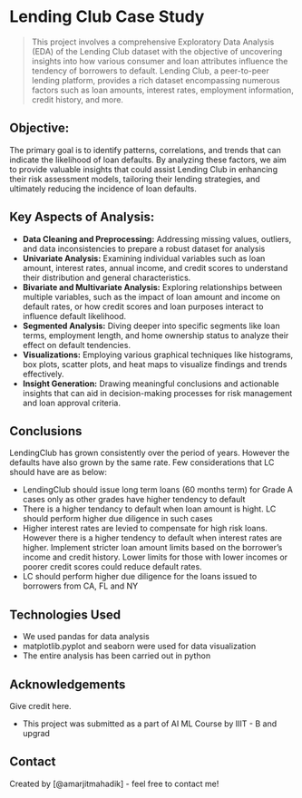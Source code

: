 # Lending Club Case Study
> This project involves a comprehensive Exploratory Data Analysis (EDA) of the Lending Club dataset with the objective of uncovering insights into how various consumer and loan attributes influence the tendency of borrowers to default. Lending Club, a peer-to-peer lending platform, provides a rich dataset encompassing numerous factors such as loan amounts, interest rates, employment information, credit history, and more.


## Objective:
The primary goal is to identify patterns, correlations, and trends that can indicate the likelihood of loan defaults. By analyzing these factors, we aim to provide valuable insights that could assist Lending Club in enhancing their risk assessment models, tailoring their lending strategies, and ultimately reducing the incidence of loan defaults.

## Key Aspects of Analysis:
- **Data Cleaning and Preprocessing:** Addressing missing values, outliers, and data inconsistencies to prepare a robust dataset for analysis
- **Univariate Analysis:** Examining individual variables such as loan amount, interest rates, annual income, and credit scores to understand their distribution and general characteristics.
- **Bivariate and Multivariate Analysis:** Exploring relationships between multiple variables, such as the impact of loan amount and income on default rates, or how credit scores and loan purposes interact to influence default likelihood.
- **Segmented Analysis:** Diving deeper into specific segments like loan terms, employment length, and home ownership status to analyze their effect on default tendencies.
- **Visualizations:** Employing various graphical techniques like histograms, box plots, scatter plots, and heat maps to visualize findings and trends effectively.
- **Insight Generation:** Drawing meaningful conclusions and actionable insights that can aid in decision-making processes for risk management and loan approval criteria.

## Conclusions
LendingClub has grown consistently over the period of years. However the defaults have also grown by the same rate. Few considerations that LC should have are as below:
- LendingClub should issue long term loans (60 months term) for Grade A cases only as other grades have higher tendency to default
- There is a higher tendancy to default when loan amount is hight. LC should perform higher due diligence in such cases
- Higher interest rates are levied to compensate for high risk loans. However there is a higher tendency to default when interest rates are higher. Implement stricter loan amount limits based on the borrower’s income and credit history. Lower limits for those with lower incomes or poorer credit scores could reduce default rates.
- LC should perform higher due diligence for the loans issued to borrowers from CA, FL and NY

## Technologies Used
- We used pandas for data analysis
- matplotlib.pyplot and seaborn were used for data visualization
- The entire analysis has been carried out in python 

## Acknowledgements
Give credit here.
- This project was submitted as a part of AI ML Course by IIIT - B and upgrad


## Contact
Created by [@amarjitmahadik] - feel free to contact me!
